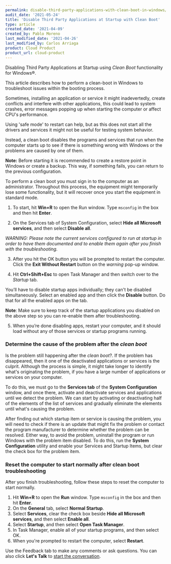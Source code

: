 ```yaml
---
permalink: disable-third-party-applications-with-clean-boot-in-windows/
audit_date: '2021-05-24'
title: 'Disable Third Party Applications at Startup with Clean Boot'
type: article
created_date: '2021-04-09'
created_by: Pablo Moreno
last_modified_date: '2021-04-26'
last_modified_by: Carlos Arriaga
product: Cloud Product
product_url: cloud-product
---
```


Disabling Third Party Applications at Startup using *Clean Boot* functionality for Windows&reg;.

This article describes how to perform a clean-boot in Windows to troubleshoot issues within the booting process.

Sometimes, installing an application or service it might inadevertedly, create conflicts and interfere with other applications, this could lead to system crashes, error messages popping up when starting the computer or affect CPU's performance. 

Using 'safe mode' to restart can help, but as this does not start all the drivers and services it might not be useful for testing system  behavior.

Instead, a clean boot disables the programs and services that run when the computer starts up to see if there is something wrong with Windows or the problems are caused by one of them.

**Note:** Before starting it is recommended to create a restore point in Windows or create a backup. This way, if something fails, you can return to the previous configuration.

To perform a clean boot you must sign in to the computer as an administrator. Throughout this process, the equipment might temporarily lose some functionality, but it will recover once you start the equipment in standard mode.

1. To start, hit **Win+R** to open the Run window. Type `msconfig` in the box and then hit **Enter**.

2. On the Services tab of System Configuration, select **Hide all Microsoft services**, and then select **Disable all**.

*WARNING: Please note the current services configured to run at startup in order to have them documented and to enable them again after you finish with the troubleshooting.*

3. After you hit the OK button you will be prompted to restart the computer. Click the **Exit Without Restart** button on the *warning* pop-up window.

4. Hit **Ctrl+Shift+Esc** to open Task Manager and then switch over to the *Startup* tab.

You’ll have to disable startup apps individually; they can't be disabled simultaneously. Select an enabled app and then click the **Disable** button. Do that for all the enabled apps on the tab. 

**Note**: Make sure to keep track of the startup applications you disabled on the above step so you can re-enable them after troubleshooting.

5. When you’re done disabling apps, restart your computer, and it should load without any of those services or startup programs running.


### Determine the cause of the problem after the *clean boot*

Is the problem still happening after the *clean boot*?. If the problem has disappeared, then it one of the deactivated applications or services is the culprit. Although the process is simple, it might take longer to identify what's originating the problem, if you have a large number of applications or services on your computer.

To do this, we must go to the **Services tab** of the **System Configuration** window, and once there, activate and deactivate services and applications until we detect the problem. We can start by activating or deactivating half of the elements of the list of services and gradually eliminate the elements until what's causing the problem.

After finding out which startup item or service is causing the problem, you will need to check if there is an update that might fix the problem or contact the program manufacturer to determine whether the problem can be resolved. Either way, to avoid the problem, uninstall the program or run Windows with the problem item disabled. To do this, run the **System Configuration** utility and enable your Services and Startup Items, but clear the check box for the problem item.
### Reset the computer to start normally after clean boot troubleshooting

After you finish troubleshooting, follow these steps to reset the computer to start normally. 

1. Hit **Win+R** to open the **Run** window. Type `msconfig` in the box and then hit **Enter**.
2. On the **General** tab, select **Normal Startup**.
3. Select **Services**, clear the check box beside **Hide all Microsoft services**, and then select **Enable all**.
4. Select **Startup**, and then select **Open Task Manager**.
5. In Task Manager, enable all of your startup programs, and then select OK.
6. When you're prompted to restart the computer, select **Restart**.

Use the Feedback tab to make any comments or ask questions. You can also click
**Let's Talk** to [start the conversation](https://www.rackspace.com/). 










